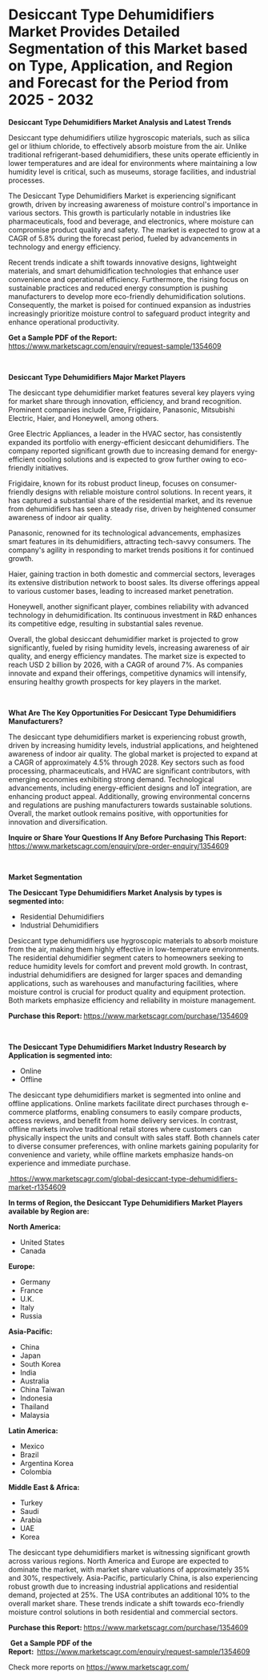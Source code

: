 <p><h1>Desiccant Type Dehumidifiers Market Provides Detailed Segmentation of this Market based on Type, Application, and Region and Forecast for the Period from 2025 - 2032</h1></p><p><strong>Desiccant Type Dehumidifiers Market Analysis and Latest Trends</strong></p>
<p><p>Desiccant type dehumidifiers utilize hygroscopic materials, such as silica gel or lithium chloride, to effectively absorb moisture from the air. Unlike traditional refrigerant-based dehumidifiers, these units operate efficiently in lower temperatures and are ideal for environments where maintaining a low humidity level is critical, such as museums, storage facilities, and industrial processes.</p><p>The Desiccant Type Dehumidifiers Market is experiencing significant growth, driven by increasing awareness of moisture control's importance in various sectors. This growth is particularly notable in industries like pharmaceuticals, food and beverage, and electronics, where moisture can compromise product quality and safety. The market is expected to grow at a CAGR of 5.8% during the forecast period, fueled by advancements in technology and energy efficiency.</p><p>Recent trends indicate a shift towards innovative designs, lightweight materials, and smart dehumidification technologies that enhance user convenience and operational efficiency. Furthermore, the rising focus on sustainable practices and reduced energy consumption is pushing manufacturers to develop more eco-friendly dehumidification solutions. Consequently, the market is poised for continued expansion as industries increasingly prioritize moisture control to safeguard product integrity and enhance operational productivity.</p></p>
<p><strong>Get a Sample PDF of the Report:&nbsp;</strong> <a href="https://www.marketscagr.com/enquiry/request-sample/1354609?utm_campaign=2326&utm_medium=2&utm_source=Github&utm_content=ia&utm_term=10022025&utm_id=desiccant-type-dehumidifiers">https://www.marketscagr.com/enquiry/request-sample/1354609</a></p>
<p>&nbsp;</p>
<p><strong>Desiccant Type Dehumidifiers Major Market Players</strong></p>
<p><p>The desiccant type dehumidifier market features several key players vying for market share through innovation, efficiency, and brand recognition. Prominent companies include Gree, Frigidaire, Panasonic, Mitsubishi Electric, Haier, and Honeywell, among others.</p><p>Gree Electric Appliances, a leader in the HVAC sector, has consistently expanded its portfolio with energy-efficient desiccant dehumidifiers. The company reported significant growth due to increasing demand for energy-efficient cooling solutions and is expected to grow further owing to eco-friendly initiatives.</p><p>Frigidaire, known for its robust product lineup, focuses on consumer-friendly designs with reliable moisture control solutions. In recent years, it has captured a substantial share of the residential market, and its revenue from dehumidifiers has seen a steady rise, driven by heightened consumer awareness of indoor air quality.</p><p>Panasonic, renowned for its technological advancements, emphasizes smart features in its dehumidifiers, attracting tech-savvy consumers. The company's agility in responding to market trends positions it for continued growth. </p><p>Haier, gaining traction in both domestic and commercial sectors, leverages its extensive distribution network to boost sales. Its diverse offerings appeal to various customer bases, leading to increased market penetration.</p><p>Honeywell, another significant player, combines reliability with advanced technology in dehumidification. Its continuous investment in R&D enhances its competitive edge, resulting in substantial sales revenue.</p><p>Overall, the global desiccant dehumidifier market is projected to grow significantly, fueled by rising humidity levels, increasing awareness of air quality, and energy efficiency mandates. The market size is expected to reach USD 2 billion by 2026, with a CAGR of around 7%. As companies innovate and expand their offerings, competitive dynamics will intensify, ensuring healthy growth prospects for key players in the market.</p></p>
<p>&nbsp;</p>
<p><strong>What Are The Key Opportunities For Desiccant Type Dehumidifiers Manufacturers?</strong></p>
<p><p>The desiccant type dehumidifiers market is experiencing robust growth, driven by increasing humidity levels, industrial applications, and heightened awareness of indoor air quality. The global market is projected to expand at a CAGR of approximately 4.5% through 2028. Key sectors such as food processing, pharmaceuticals, and HVAC are significant contributors, with emerging economies exhibiting strong demand. Technological advancements, including energy-efficient designs and IoT integration, are enhancing product appeal. Additionally, growing environmental concerns and regulations are pushing manufacturers towards sustainable solutions. Overall, the market outlook remains positive, with opportunities for innovation and diversification.</p></p>
<p><strong>Inquire or Share Your Questions If Any Before Purchasing This Report:</strong> <a href="https://www.marketscagr.com/enquiry/pre-order-enquiry/1354609?utm_campaign=2326&utm_medium=2&utm_source=Github&utm_content=ia&utm_term=10022025&utm_id=desiccant-type-dehumidifiers">https://www.marketscagr.com/enquiry/pre-order-enquiry/1354609</a></p>
<p>&nbsp;</p>
<p><strong>Market Segmentation</strong></p>
<p><strong>The Desiccant Type Dehumidifiers Market Analysis by types is segmented into:</strong></p>
<p><ul><li>Residential Dehumidifiers</li><li>Industrial Dehumidifiers</li></ul></p>
<p><p>Desiccant type dehumidifiers use hygroscopic materials to absorb moisture from the air, making them highly effective in low-temperature environments. The residential dehumidifier segment caters to homeowners seeking to reduce humidity levels for comfort and prevent mold growth. In contrast, industrial dehumidifiers are designed for larger spaces and demanding applications, such as warehouses and manufacturing facilities, where moisture control is crucial for product quality and equipment protection. Both markets emphasize efficiency and reliability in moisture management.</p></p>
<p><strong>Purchase this Report:&nbsp;</strong><a href="https://www.marketscagr.com/purchase/1354609?utm_campaign=2326&utm_medium=2&utm_source=Github&utm_content=ia&utm_term=10022025&utm_id=desiccant-type-dehumidifiers">https://www.marketscagr.com/purchase/1354609</a></p>
<p>&nbsp;</p>
<p><strong>The Desiccant Type Dehumidifiers Market Industry Research by Application is segmented into:</strong></p>
<p><ul><li>Online</li><li>Offline</li></ul></p>
<p><p>The desiccant type dehumidifiers market is segmented into online and offline applications. Online markets facilitate direct purchases through e-commerce platforms, enabling consumers to easily compare products, access reviews, and benefit from home delivery services. In contrast, offline markets involve traditional retail stores where customers can physically inspect the units and consult with sales staff. Both channels cater to diverse consumer preferences, with online markets gaining popularity for convenience and variety, while offline markets emphasize hands-on experience and immediate purchase.</p></p>
<p><a href="https://www.marketscagr.com/global-desiccant-type-dehumidifiers-market-r1354609?utm_campaign=2326&utm_medium=2&utm_source=Github&utm_content=ia&utm_term=10022025&utm_id=desiccant-type-dehumidifiers">&nbsp;https://www.marketscagr.com/global-desiccant-type-dehumidifiers-market-r1354609</a></p>
<p><strong>In terms of Region, the Desiccant Type Dehumidifiers Market Players available by Region are:</strong></p>
<p>
    <p> <strong> North America: </strong>
        <ul>
            <li>United States</li>
            <li>Canada</li>
        </ul>
        </p> 
    <p> <strong> Europe: </strong>
        <ul>
            <li>Germany</li>
            <li>France</li>
            <li>U.K.</li>
            <li>Italy</li>
            <li>Russia</li>
        </ul>
        </p> 
    <p> <strong> Asia-Pacific: </strong>
        <ul>
            <li>China</li>
            <li>Japan</li>
            <li>South Korea</li>
            <li>India</li>
            <li>Australia</li>
            <li>China Taiwan</li>
            <li>Indonesia</li>
            <li>Thailand</li>
            <li>Malaysia</li>
        </ul>
        </p> 
    <p> <strong> Latin America: </strong>
        <ul>
            <li>Mexico</li>
            <li>Brazil</li>
            <li>Argentina Korea</li>
            <li>Colombia</li>
        </ul>
        </p> 
    <p> <strong> Middle East & Africa: </strong>
        <ul>
            <li>Turkey</li>
            <li>Saudi</li>
            <li>Arabia</li>
            <li>UAE</li>
            <li>Korea</li>
        </ul>
    </p>
    </p>
<p><p>The desiccant type dehumidifiers market is witnessing significant growth across various regions. North America and Europe are expected to dominate the market, with market share valuations of approximately 35% and 30%, respectively. Asia-Pacific, particularly China, is also experiencing robust growth due to increasing industrial applications and residential demand, projected at 25%. The USA contributes an additional 10% to the overall market share. These trends indicate a shift towards eco-friendly moisture control solutions in both residential and commercial sectors.</p></p>
<p><strong>Purchase this Report: </strong><a href="https://www.marketscagr.com/purchase/1354609?utm_campaign=2326&utm_medium=2&utm_source=Github&utm_content=ia&utm_term=10022025&utm_id=desiccant-type-dehumidifiers">https://www.marketscagr.com/purchase/1354609</a></p>
<p>&nbsp;<strong>Get a Sample PDF of the Report:&nbsp;&nbsp;</strong><a href="https://www.marketscagr.com/enquiry/request-sample/1354609?utm_campaign=2326&utm_medium=2&utm_source=Github&utm_content=ia&utm_term=10022025&utm_id=desiccant-type-dehumidifiers">https://www.marketscagr.com/enquiry/request-sample/1354609</a></p>
<p><strong></strong></p>
<p>Check more reports on <a href="https://www.marketscagr.com/?utm_campaign=2326&utm_medium=2&utm_source=Github&utm_content=ia&utm_term=10022025&utm_id=desiccant-type-dehumidifiers">https://www.marketscagr.com/</a></p>